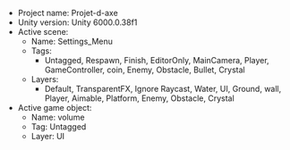 <!-- UNITY CODE ASSIST INSTRUCTIONS START -->
- Project name: Projet-d-axe
- Unity version: Unity 6000.0.38f1
- Active scene:
  - Name: Settings_Menu
  - Tags:
    - Untagged, Respawn, Finish, EditorOnly, MainCamera, Player, GameController, coin, Enemy, Obstacle, Bullet, Crystal
  - Layers:
    - Default, TransparentFX, Ignore Raycast, Water, UI, Ground, wall, Player, Aimable, Platform, Enemy, Obstacle, Crystal
- Active game object:
  - Name: volume
  - Tag: Untagged
  - Layer: UI
<!-- UNITY CODE ASSIST INSTRUCTIONS END -->